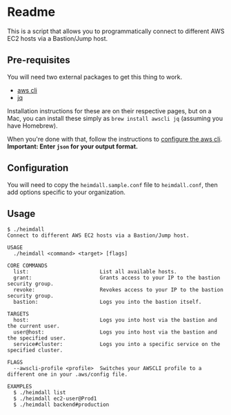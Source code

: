 # Readme

This is a script that allows you to programmatically connect to different AWS EC2 hosts via a Bastion/Jump host.

## Pre-requisites
You will need two external packages to get this thing to work.  
- [aws cli](https://github.com/aws/aws-cli)
- [jq](https://stedolan.github.io/jq/)

Installation instructions for these are on their respective pages, but on a Mac, you can install these simply as `brew install awscli jq` (assuming you have Homebrew).  

When you're done with that, follow the instructions to [configure the aws cli](http://docs.aws.amazon.com/cli/latest/userguide/cli-chap-getting-started.html). **Important: Enter `json` for your output format.**

## Configuration
You will need to copy the `heimdall.sample.conf` file to `heimdall.conf`, then add options specific to your organization.

## Usage

    $ ./heimdall
    Connect to different AWS EC2 hosts via a Bastion/Jump host.

    USAGE
      ./heimdall <command> <target> [flags]

    CORE COMMANDS
      list:                       List all available hosts.
      grant:                      Grants access to your IP to the bastion security group.
      revoke:                     Revokes access to your IP to the bastion security group.
      bastion:                    Logs you into the bastion itself.

    TARGETS
      host:                       Logs you into host via the bastion and the current user.
      user@host:                  Logs you into host via the bastion and the specified user.
      service#cluster:            Logs you into a specific service on the specified cluster.

    FLAGS
      --awscli-profile <profile>  Switches your AWSCLI profile to a different one in your .aws/config file.

    EXAMPLES
      $ ./heimdall list
      $ ./heimdall ec2-user@Prod1
      $ ./heimdall backend#production
